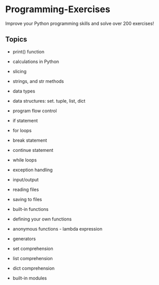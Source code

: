 # Programming-Exercises

Improve your Python programming skills and solve over 200 exercises!

## Topics 

-   print() function

-   calculations in Python

-   slicing

-   strings, and str methods

-   data types

-   data structures: set. tuple, list, dict

-   program flow control

-   if statement

-   for loops

-   break statement

-   continue statement

-   while loops

-   exception handling

-   input/output

-   reading files

-   saving to files

-   built-in functions

-   defining your own functions

-   anonymous functions - lambda expression

-   generators

-   set comprehension

-   list comprehension

-   dict comprehension

-   built-in modules